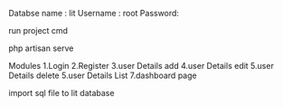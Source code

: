 Databse name : lit
Username : root
Password: 


run project cmd

php artisan serve

Modules
1.Login
2.Register
3.user Details add
4.user Details edit
5.user Details delete
5.user Details List
7.dashboard page  

import sql file to lit database
